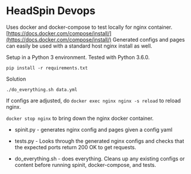 # HeadSpin Devops

Uses docker and docker-compose to test locally for nginx container. [https://docs.docker.com/compose/install/](https://docs.docker.com/compose/install/)  Generated configs and pages can easily be used with a standard host nginx install as well.

Setup in a Python 3 environment.  Tested with Python 3.6.0.

````shell
pip install -r requirements.txt
````

Solution

````shell
./do_everything.sh data.yml
````

If configs are adjusted, do `docker exec nginx nginx -s reload` to reload nginx.

`docker stop nginx` to bring down the nginx docker container.

+ spinit.py - generates nginx config and pages given a config yaml

+ tests.py - Looks through the generated nginx configs and checks that the expected ports return 200 OK to get requests.

+ do_everything.sh - does everything. Cleans up any existing configs or content before running spinit, docker-compose, and tests.